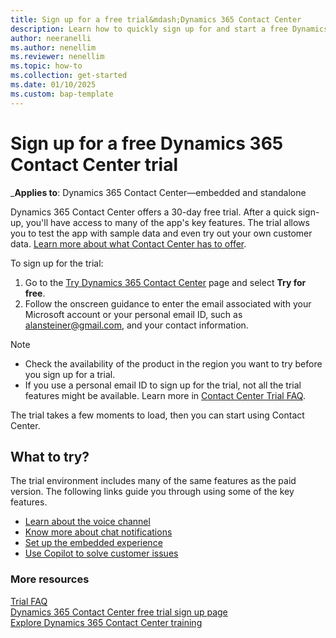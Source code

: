 ```yaml
---
title: Sign up for a free trial&mdash;Dynamics 365 Contact Center
description: Learn how to quickly sign up for and start a free Dynamics 365 Contact Center trial. Explore the app with tours and videos, and find other learning resources.
author: neeranelli
ms.author: nenellim
ms.reviewer: nenellim
ms.topic: how-to
ms.collection: get-started
ms.date: 01/10/2025
ms.custom: bap-template
---
```


# Sign up for a free Dynamics 365 Contact Center trial

_**Applies to**: Dynamics 365 Contact Center&mdash;embedded and standalone

Dynamics 365 Contact Center offers a 30-day free trial. After a quick sign-up, you'll have access to many of the app's key features. The trial allows you to test the app with sample data and even try out your own customer data. [Learn more about what Contact Center has to offer](overview-contact-center.md).

To sign up for the trial:
1. Go to the [Try Dynamics 365 Contact Center](https://www.microsoft.com/dynamics-365/products/contact-center) page and select **Try for free**.
1. Follow the onscreen guidance to enter the email associated with your Microsoft account or your personal email ID, such as alansteiner@gmail.com, and your contact information.


> [!NOTE]
> - Check the availability of the product in the region you want to try before you sign up for a trial.
> - If you use a personal email ID to sign up for the trial, not all the trial features might be available. Learn more in [Contact Center Trial FAQ](contact-center-trial-faq.md).

The trial takes a few moments to load, then you can start using Contact Center.

## What to try?

The trial environment includes many of the same features as the paid version. The following links guide you through using some of the key features.

- [Learn about the voice channel](/dynamics365/customer-service/administer/voice-channel?context=/dynamics365/contact-center/context/administer-context)
- [Know more about chat notifications](/dynamics365/customer-service/use/oc-notifications?context=/dynamics365/contact-center/context/use-context)
- [Set up the embedded experience](../administer/set-up-embedded-experience.md)
- [Use Copilot to solve customer issues](../use/use-copilot-features.md)

### More resources

[Trial FAQ](contact-center-trial-faq.md)  
[Dynamics 365 Contact Center free trial sign up page](https://www.microsoft.com/dynamics-365/free-trial)  
[Explore Dynamics 365 Contact Center training](/training/modules/get-started-contact-center/)  


 



